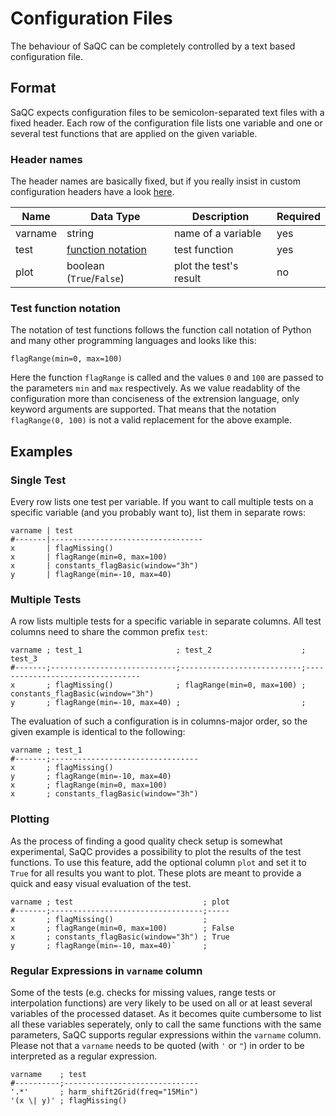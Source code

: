 # Configuration Files
The behaviour of SaQC can be completely controlled by a text based configuration file.

## Format
SaQC expects configuration files to be semicolon-separated text files with a
fixed header. Each row of the configuration file lists
one variable and one or several test functions that are applied on the given variable.


### Header names

The header names are basically fixed, but if you really insist in custom
configuration headers have a look [here](saqc/core/config.py).

| Name    | Data Type                                    | Description            | Required |
|---------|----------------------------------------------|------------------------|----------|
| varname | string                                       | name of a variable     | yes      |
| test    | [function notation](#test-function-notation) | test function          | yes      |
| plot    | boolean (`True`/`False`)                     | plot the test's result | no       |


### Test function notation
The notation of test functions follows the function call notation of Python and
many other programming languages and looks like this:
```
flagRange(min=0, max=100)
```
Here the function `flagRange` is called and the values `0` and `100` are passed
to the parameters `min` and `max` respectively. As we value readablity
of the configuration more than conciseness of the extrension language, only
keyword arguments are supported. That means that the notation `flagRange(0, 100)`
is not a valid replacement for the above example.

## Examples
### Single Test
Every row lists one test per variable. If you want to call multiple tests on
a specific variable (and you probably want to), list them in separate rows:
```
varname | test
#-------|----------------------------------
x       | flagMissing()
x       | flagRange(min=0, max=100)
x       | constants_flagBasic(window="3h")
y       | flagRange(min=-10, max=40)
```

### Multiple Tests
A row lists multiple tests for a specific variable in separate columns. All test
columns need to share the common prefix `test`:

```
varname ; test_1                     ; test_2                    ; test_3
#-------;----------------------------;---------------------------;---------------------------------
x       ; flagMissing()              ; flagRange(min=0, max=100) ; constants_flagBasic(window="3h")
y       ; flagRange(min=-10, max=40) ;                           ;
```
The evaluation of such a configuration is in columns-major order, so the given
example is identical to the following:

```
varname ; test_1                     
#-------;---------------------------------
x       ; flagMissing()
y       ; flagRange(min=-10, max=40)
x       ; flagRange(min=0, max=100)
x       ; constants_flagBasic(window="3h")

```

### Plotting
As the process of finding a good quality check setup is somewhat experimental, SaQC
provides a possibility to plot the results of the test functions. To use this feature, add the optional column `plot` and set it
to `True` for all results you want to plot. These plots are
meant to provide a quick and easy visual evaluation of the test.
```
varname ; test                             ; plot
#-------;----------------------------------;-----
x       ; flagMissing()                    ;
x       ; flagRange(min=0, max=100)        ; False
x       ; constants_flagBasic(window="3h") ; True
y       ; flagRange(min=-10, max=40)`      ;
```

### Regular Expressions in `varname` column
Some of the tests (e.g. checks for missing values, range tests or interpolation
functions) are very likely to be used on all or at least several variables of
the processed dataset. As it becomes quite cumbersome to list all these
variables seperately, only to call the same functions with the same
parameters, SaQC supports regular expressions
within the `varname` column. Please not that a `varname` needs to be quoted 
(with `'` or `"`) in order to be interpreted as a regular expression.

```
varname    ; test
#----------;------------------------------
'.*'       ; harm_shift2Grid(freq="15Min")
'(x \| y)' ; flagMissing()
```